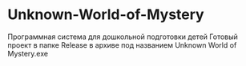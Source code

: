 # Unknown-World-of-Mystery
Программная система для дошкольной подготовки детей
Готовый проект в папке Release в архиве под названием Unknown World of Mystery.exe
